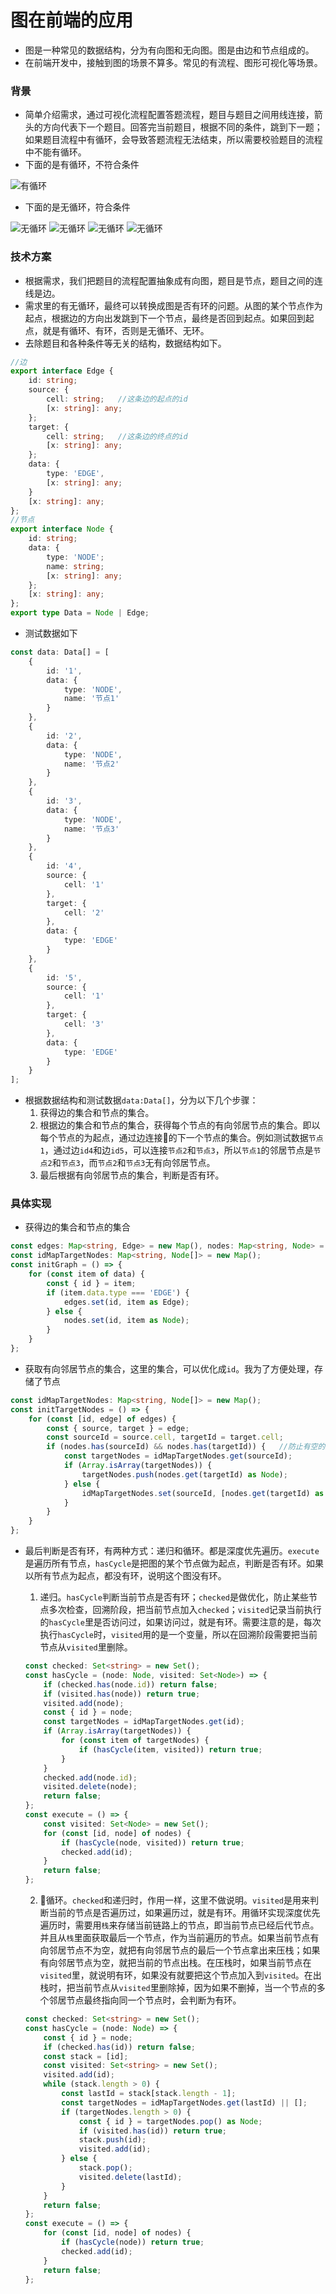 # 图在前端的应用
* 图是一种常见的数据结构，分为有向图和无向图。图是由边和节点组成的。
* 在前端开发中，接触到图的场景不算多。常见的有流程、图形可视化等场景。
### 背景
* 简单介绍需求，通过可视化流程配置答题流程，题目与题目之间用线连接，箭头的方向代表下一个题目。回答完当前题目，根据不同的条件，跳到下一题；如果题目流程中有循环，会导致答题流程无法结束，所以需要校验题目的流程中不能有循环。
* 下面的是有循环，不符合条件

![有循环](https://github.com/JX-Zhuang/Algorithms/blob/master/Graph/cycle/imgs/cycle1.png?raw=true)

* 下面的是无循环，符合条件

![无循环](https://github.com/JX-Zhuang/Algorithms/blob/master/Graph/cycle/imgs/noCycle1.png?raw=true)
![无循环](https://github.com/JX-Zhuang/Algorithms/blob/master/Graph/cycle/imgs/noCycle2.png?raw=true)
![无循环](https://github.com/JX-Zhuang/Algorithms/blob/master/Graph/cycle/imgs/noCycle3.png?raw=true)
![无循环](https://github.com/JX-Zhuang/Algorithms/blob/master/Graph/cycle/imgs/noCycle4.png?raw=true)
### 技术方案
* 根据需求，我们把题目的流程配置抽象成有向图，题目是节点，题目之间的连线是边。
* 需求里的有无循环，最终可以转换成图是否有环的问题。从图的某个节点作为起点，根据边的方向出发跳到下一个节点，最终是否回到起点。如果回到起点，就是有循环、有环，否则是无循环、无环。
* 去除题目和各种条件等无关的结构，数据结构如下。
```ts
//边
export interface Edge {
    id: string;
    source: {
        cell: string;   //这条边的起点的id
        [x: string]: any;
    };
    target: {
        cell: string;   //这条边的终点的id
        [x: string]: any;
    };
    data: {
        type: 'EDGE',
        [x: string]: any;
    }
    [x: string]: any;
};
//节点
export interface Node {
    id: string;
    data: {
        type: 'NODE';
        name: string;
        [x: string]: any;
    };
    [x: string]: any;
};
export type Data = Node | Edge;
```
* 测试数据如下
```ts
const data: Data[] = [
    {
        id: '1',
        data: {
            type: 'NODE',
            name: '节点1'
        }
    },
    {
        id: '2',
        data: {
            type: 'NODE',
            name: '节点2'
        }
    },
    {
        id: '3',
        data: {
            type: 'NODE',
            name: '节点3'
        }
    },
    {
        id: '4',
        source: {
            cell: '1'
        },
        target: {
            cell: '2'
        },
        data: {
            type: 'EDGE'
        }
    },
    {
        id: '5',
        source: {
            cell: '1'
        },
        target: {
            cell: '3'
        },
        data: {
            type: 'EDGE'
        }
    }
];
```
* 根据数据结构和测试数据`data:Data[]`，分为以下几个步骤：
    1. 获得边的集合和节点的集合。
    2. 根据边的集合和节点的集合，获得每个节点的有向邻居节点的集合。即以每个节点的为起点，通过边连接的下一个节点的集合。例如测试数据`节点1`，通过边`id4`和边`id5`，可以连接`节点2`和`节点3`，所以`节点1`的邻居节点是`节点2`和`节点3`，而`节点2`和`节点3`无有向邻居节点。
    3. 最后根据有向邻居节点的集合，判断是否有环。
### 具体实现
* 获得边的集合和节点的集合
``` ts
const edges: Map<string, Edge> = new Map(), nodes: Map<string, Node> = new Map();
const idMapTargetNodes: Map<string, Node[]> = new Map();
const initGraph = () => {
    for (const item of data) {
        const { id } = item;
        if (item.data.type === 'EDGE') {
            edges.set(id, item as Edge);
        } else {
            nodes.set(id, item as Node);
        }
    }
};
```
* 获取有向邻居节点的集合，这里的集合，可以优化成`id`。我为了方便处理，存储了节点
``` ts
const idMapTargetNodes: Map<string, Node[]> = new Map();
const initTargetNodes = () => {
    for (const [id, edge] of edges) {
        const { source, target } = edge;
        const sourceId = source.cell, targetId = target.cell;
        if (nodes.has(sourceId) && nodes.has(targetId)) {   //防止有空的边，即边的起点和终点不在节点的集合里
            const targetNodes = idMapTargetNodes.get(sourceId);
            if (Array.isArray(targetNodes)) {
                targetNodes.push(nodes.get(targetId) as Node);
            } else {
                idMapTargetNodes.set(sourceId, [nodes.get(targetId) as Node]);
            }
        }
    }
};
```
* 最后判断是否有环，有两种方式：递归和循环。都是深度优先遍历。`execute`是遍历所有节点，`hasCycle`是把图的某个节点做为起点，判断是否有环。如果以所有节点为起点，都没有环，说明这个图没有环。
    1. 递归。`hasCycle`判断当前节点是否有环；`checked`是做优化，防止某些节点多次检查，回溯阶段，把当前节点加入`checked`；`visited`记录当前执行的`hasCycle`里是否访问过，如果访问过，就是有环。需要注意的是，每次执行`hasCycle`时，`visited`用的是一个变量，所以在回溯阶段需要把当前节点从`visited`里删除。
    ``` ts
    const checked: Set<string> = new Set();
    const hasCycle = (node: Node, visited: Set<Node>) => {
        if (checked.has(node.id)) return false;
        if (visited.has(node)) return true;
        visited.add(node);
        const { id } = node;
        const targetNodes = idMapTargetNodes.get(id);
        if (Array.isArray(targetNodes)) {
            for (const item of targetNodes) {
                if (hasCycle(item, visited)) return true;
            }
        }
        checked.add(node.id);
        visited.delete(node);
        return false;
    };
    const execute = () => {
        const visited: Set<Node> = new Set();
        for (const [id, node] of nodes) {
            if (hasCycle(node, visited)) return true;
            checked.add(id);
        }
        return false;
    };
    ```
    
    2. 循环。`checked`和递归时，作用一样，这里不做说明。`visited`是用来判断当前的节点是否遍历过，如果遍历过，就是有环。用循环实现深度优先遍历时，需要用`栈`来存储当前链路上的节点，即当前节点已经后代节点。并且从`栈`里面获取最后一个节点，作为当前遍历的节点。如果当前节点有向邻居节点不为空，就把有向邻居节点的最后一个节点拿出来压栈；如果有向邻居节点为空，就把当前的节点出栈。在压栈时，如果当前节点在`visited`里，就说明有环，如果没有就要把这个节点加入到`visited`。在出栈时，把当前节点从`visited`里删除掉，因为如果不删掉，当一个节点的多个邻居节点最终指向同一个节点时，会判断为有环。
    ``` ts
    const checked: Set<string> = new Set();
    const hasCycle = (node: Node) => {
        const { id } = node;
        if (checked.has(id)) return false;
        const stack = [id];
        const visited: Set<string> = new Set();
        visited.add(id);
        while (stack.length > 0) {
            const lastId = stack[stack.length - 1];
            const targetNodes = idMapTargetNodes.get(lastId) || [];
            if (targetNodes.length > 0) {
                const { id } = targetNodes.pop() as Node;
                if (visited.has(id)) return true;
                stack.push(id);
                visited.add(id);
            } else {
                stack.pop();
                visited.delete(lastId);
            }
        }
        return false;
    };
    const execute = () => {
        for (const [id, node] of nodes) {
            if (hasCycle(node)) return true;
            checked.add(id);
        }
        return false;
    };
    ```
